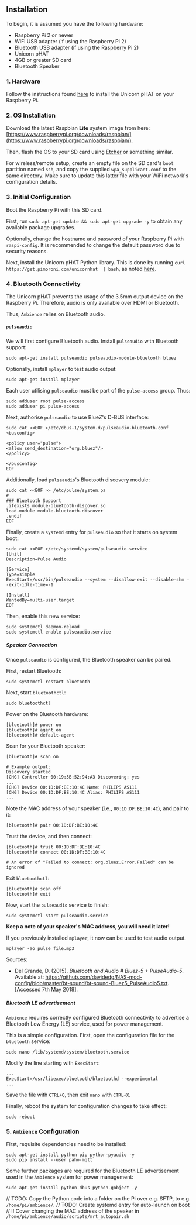## Installation

To begin, it is assumed you have the following hardware:

- Raspberry Pi 2 or newer
- WiFi USB adapter (if using the Raspberry Pi 2)
- Bluetooth USB adapter (if using the Raspberry Pi 2)
- Unicorn pHAT
- 4GB or greater SD card
- Bluetooth Speaker

### 1. Hardware

Follow the instructions found [here](https://learn.pimoroni.com/tutorial/sandyj/soldering-phats) to install the Unicorn pHAT on your Raspberry Pi.

### 2. OS Installation

Download the latest Raspbian **Lite** system image from here: [https://www.raspberrypi.org/downloads/raspbian/](https://www.raspberrypi.org/downloads/raspbian/).

Then, flash the OS to your SD card using [Etcher](https://etcher.io/) or something similar.

For wireless/remote setup, create an empty file on the SD card's `boot` partition named `ssh`, and copy the supplied `wpa_supplicant.conf` to the same directory. Make sure to update this latter file with your WiFi network's configuration details.

### 3. Initial Configuration

Boot the Raspberry Pi with this SD card.

First, run `sudo apt-get update && sudo apt-get upgrade -y` to obtain any available package upgrades.

Optionally, change the hostname and password of your Raspberry Pi with `raspi-config`. It is recommended to change the default password due to security reasons.

Next, install the Unicorn pHAT Python library. This is done by running `curl https://get.pimoroni.com/unicornhat  | bash`, as noted [here](https://learn.pimoroni.com/tutorial/sandyj/getting-started-with-unicorn-phat).

### 4. Bluetooth Connectivity

The Unicorn pHAT prevents the usage of the 3.5mm output device on the Raspberry Pi. Therefore, audio is only available over HDMI or Bluetooth.

Thus, `Ambience` relies on Bluetooth audio.

##### `pulseaudio`

We will first configure Bluetooth audio. Install `pulseaudio` with Bluetooth support:

`sudo apt-get install pulseaudio pulseaudio-module-bluetooth bluez`

Optionally, install `mplayer` to test audio output:

`sudo apt-get install mplayer`

Each user utilising `pulseaudio` must be part of the `pulse-access` group. Thus:

```
sudo adduser root pulse-access
sudo adduser pi pulse-access
```

Next, authorise `pulseaudio` to use BlueZ's D-BUS interface:

```
sudo cat <<EOF >/etc/dbus-1/system.d/pulseaudio-bluetooth.conf
<busconfig>

<policy user="pulse">
<allow send_destination="org.bluez"/>
</policy>

</busconfig>
EOF
```

Additionally, load `pulseaudio`'s Bluetooth discovery module:

```
sudo cat <<EOF >> /etc/pulse/system.pa
#
### Bluetooth Support
.ifexists module-bluetooth-discover.so
load-module module-bluetooth-discover
.endif
EOF
```

Finally, create a `systemd` entry for `pulseaudio` so that it starts on system boot:

```
sudo cat <<EOF >/etc/systemd/system/pulseaudio.service
[Unit]
Description=Pulse Audio

[Service]
Type=simple
ExecStart=/usr/bin/pulseaudio --system --disallow-exit --disable-shm --exit-idle-time=-1

[Install]
WantedBy=multi-user.target
EOF
```

Then, enable this new service:

```
sudo systemctl daemon-reload
sudo systemctl enable pulseaudio.service
```

##### Speaker Connection

Once `pulseaudio` is configured, the Bluetooth speaker can be paired.

First, restart Bluetooth:

```
sudo systemctl restart bluetooth
```

Next, start `bluetoothctl`:

```
sudo bluetoothctl
```

Power on the Bluetooth hardware:

```
[bluetooth]# power on
[bluetooth]# agent on
[bluetooth]# default-agent
```

Scan for your Bluetooth speaker:

```
[bluetooth]# scan on

# Example output:
Discovery started
[CHG] Controller 00:19:5B:52:94:A3 Discovering: yes
...
[CHG] Device 00:1D:DF:BE:10:4C Name: PHILIPS AS111
[CHG] Device 00:1D:DF:BE:10:4C Alias: PHILIPS AS111
...
```

Note the MAC address of your speaker (i.e., `00:1D:DF:BE:10:4C`), and pair to it:

```
[bluetooth]# pair 00:1D:DF:BE:10:4C
```

Trust the device, and then connect:

```
[bluetooth]# trust 00:1D:DF:BE:10:4C
[bluetooth]# connect 00:1D:DF:BE:10:4C

# An error of "Failed to connect: org.bluez.Error.Failed" can be ignored
```

Exit `bluetoothctl`:

```
[bluetooth]# scan off
[bluetooth]# exit
```

Now, start the `pulseaudio` service to finish:

```
sudo systemctl start pulseaudio.service
```

**Keep a note of your speaker's MAC address, you will need it later!**

If you previously installed `mplayer`, it now can be used to test audio output.

```
mplayer -ao pulse file.mp3
```

Sources:
- Del Grande, D. (2015). _Bluetooth and Audio # Bluez-5 + PulseAudio-5_. Available at: https://github.com/davidedg/NAS-mod-config/blob/master/bt-sound/bt-sound-Bluez5_PulseAudio5.txt. [Accessed 7th May 2018].

##### Bluetooth LE advertisement

`Ambience` requires correctly configured Bluetooth connectivity to advertise a Bluetooth Low Energy (LE) service, used for power management.

This is a simple configuration. First, open the configuration file for the `bluetooth` service:

```
sudo nano /lib/systemd/system/bluetooth.service
```

Modify the line starting with `ExecStart`:

```
...
ExecStart=/usr/libexec/bluetooth/bluetoothd --experimental
...
```

Save the file with `CTRL+O`, then exit `nano` with `CTRL+X`.

Finally, reboot the system for configuration changes to take effect:

```
sudo reboot
```

### 5. `Ambience` Configuration

First, requisite dependencies need to be installed:

```
sudo apt-get install python pip python-pyaudio -y
sudo pip install --user paho-mqtt
```

Some further packages are required for the Bluetooth LE advertisement used in the `Ambience` system for power management:

`sudo apt-get install python-dbus python-gobject -y`



// TODO: Copy the Python code into a folder on the Pi over e.g. SFTP, to e.g. `/home/pi/ambience/`.
// TODO: Create systemd entry for auto-launch on boot
// !! Cover changing the MAC address of the speaker in `/home/pi/ambience/audio/scripts/mrt_autopair.sh`
